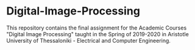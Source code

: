 # Digital-Image-Processing
 This repository contains the final assignment for the Academic Courses "Digital Image Processing" taught in the Spring of 2019-2020 in Aristotle University of Thessaloniki - Electrical and Computer Engineering.
